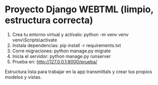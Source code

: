 
# Proyecto Django WEBTML (limpio, estructura correcta)
1. Crea tu entorno virtual y actívalo:
   python -m venv venv
   venv\Scripts\activate
2. Instala dependencias:
   pip install -r requirements.txt
3. Corre migraciones:
   python manage.py migrate
4. Inicia el servidor:
   python manage.py runserver
5. Prueba en: http://127.0.0.1:8000/prueba/

Estructura lista para trabajar en la app transmittals y crear tus propios modelos y vistas.
